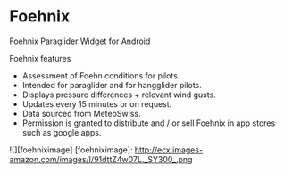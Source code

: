 # Foehnix
Foehnix Paraglider Widget for Android

Foehnix features
- Assessment of Foehn conditions for pilots.
- Intended for paraglider and for hangglider pilots.
- Displays pressure differences + relevant wind gusts.
- Updates every 15 minutes or on request.
- Data sourced from MeteoSwiss.
- Permission is granted to distribute and / or sell Foehnix in app stores such as google apps.

![][foehniximage]
[foehniximage]: http://ecx.images-amazon.com/images/I/91dttZ4w07L._SY300_.png
